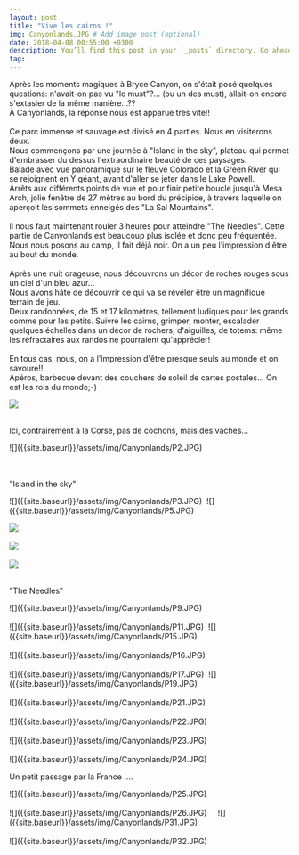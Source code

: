 ```yaml
---
layout: post
title: "Vive les cairns !"
img: Canyonlands.JPG # Add image post (optional)
date: 2018-04-08 00:55:00 +0300
description: You’ll find this post in your `_posts` directory. Go ahead and edit it and re-build the site to see your changes. # Add post description (optional)
tag: 
---
```

<p>
Après les moments magiques à Bryce Canyon, on s'était posé quelques questions: n'avait-on pas vu "le must"?... (ou un des must),
 allait-on encore s'extasier de la même manière...??<br/>
 À Canyonlands, la réponse nous est apparue très vite!!
<br/><br/>
Ce parc immense et sauvage est divisé en 4 parties. Nous en visiterons deux.<br/>
Nous commençons par une journée à  "Island in the sky", plateau qui permet d'embrasser du dessus l'extraordinaire beauté de ces paysages.<br/>
Balade avec vue panoramique sur le fleuve Colorado et la Green River qui se rejoignent en Y géant, avant d'aller se jeter dans le Lake Powell. <br/>
Arrêts aux différents points de vue et pour finir petite boucle jusqu'à Mesa Arch, jolie fenêtre de 27 mètres au bord du précipice, 
à travers laquelle on aperçoit les sommets enneigés des "La Sal Mountains".
<br/><br/>
Il nous faut maintenant rouler 3 heures pour atteindre "The Needles". Cette partie de Canyonlands est beaucoup plus isolée et donc peu fréquentée. 
Nous nous posons au camp, il fait déjà noir.  On a un peu l'impression d'être au bout du monde.<br/><br/>
Après une nuit orageuse, nous découvrons un décor de roches rouges sous un ciel d'un bleu azur...<br/>
Nous avons hâte de découvrir ce qui va se révéler être un magnifique terrain de jeu.<br/> 
Deux randonnées, de 15 et 17 kilomètres, tellement ludiques pour les grands comme pour les petits. 
Suivre les cairns,  grimper,  monter, escalader quelques échelles dans un décor de rochers, d'aiguilles, de totems: 
même les réfractaires aux randos ne pourraient qu'apprécier! <br/><br/>
En tous cas, nous, on a l'impression d'être presque seuls au monde et on savoure!!<br/>
Apéros, barbecue devant des couchers de soleil de cartes postales... On est les rois du monde;-)

</p>

![]({{site.baseurl}}/assets/img/Canyonlands/P1.JPG)<br/><br/>
<p>Ici, contrairement à la Corse, pas de cochons, mais des vaches...</p>
![]({{site.baseurl}}/assets/img/Canyonlands/P2.JPG)<br/><br/><br/>
<p>"Island in the sky"</p>
![]({{site.baseurl}}/assets/img/Canyonlands/P3.JPG)
<img class="Rot270" src="{{site.baseurl}}/assets/img/Canyonlands/P4.JPG" alt="">
![]({{site.baseurl}}/assets/img/Canyonlands/P5.JPG)
<br/>

![]({{site.baseurl}}/assets/img/Canyonlands/P6.JPG)<br/>
<br/>
![]({{site.baseurl}}/assets/img/Canyonlands/P8.JPG)<br/>
<br/>
![]({{site.baseurl}}/assets/img/Canyonlands/P8_1.JPG)
<br/>
<br/>
<p>"The Needles"</p>
![]({{site.baseurl}}/assets/img/Canyonlands/P9.JPG)
<br/><br/>
![]({{site.baseurl}}/assets/img/Canyonlands/P11.JPG)
<img class="Rot270" src="{{site.baseurl}}/assets/img/Canyonlands/P13.JPG" alt="">
![]({{site.baseurl}}/assets/img/Canyonlands/P15.JPG)
<br/><br/>
![]({{site.baseurl}}/assets/img/Canyonlands/P16.JPG)
<br/><br/>
![]({{site.baseurl}}/assets/img/Canyonlands/P17.JPG)
<img class="Rot270" src="{{site.baseurl}}/assets/img/Canyonlands/P18.JPG" alt="">
![]({{site.baseurl}}/assets/img/Canyonlands/P19.JPG)
<br/><br/>
![]({{site.baseurl}}/assets/img/Canyonlands/P21.JPG)
<br/><br/>
![]({{site.baseurl}}/assets/img/Canyonlands/P22.JPG)
<br/><br/>
![]({{site.baseurl}}/assets/img/Canyonlands/P23.JPG)
<br/><br/>
![]({{site.baseurl}}/assets/img/Canyonlands/P24.JPG)
<p>Un petit passage par la France ....</p>
![]({{site.baseurl}}/assets/img/Canyonlands/P25.JPG)
<br/><br/>
![]({{site.baseurl}}/assets/img/Canyonlands/P26.JPG)
<img class="Rot270" src="{{site.baseurl}}/assets/img/Canyonlands/P27.JPG" alt="">
<img class="Rot270" src="{{site.baseurl}}/assets/img/Canyonlands/P28.JPG" alt="">
<img class="Rot270" src="{{site.baseurl}}/assets/img/Canyonlands/P29.JPG" alt="">
<img class="Rot270" src="{{site.baseurl}}/assets/img/Canyonlands/P30.JPG" alt="">
![]({{site.baseurl}}/assets/img/Canyonlands/P31.JPG)
<br/><br/>
![]({{site.baseurl}}/assets/img/Canyonlands/P32.JPG)

